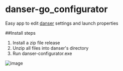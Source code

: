 # danser-go_configurator
Easy app to edit [danser](https://github.com/Wieku/danser-go) settings and launch properties

##Install steps

1. Install a zip file release
2. Unzip all files into danser's directory
3. Run danser-configurator.exe 

![image](https://cdn.discordapp.com/attachments/788349108678688792/861278191099314176/unknown.png)
